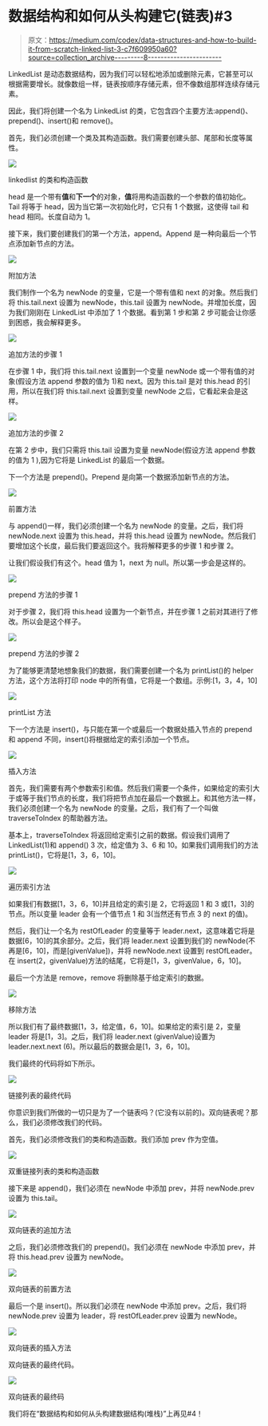 # 数据结构和如何从头构建它(链表)#3

> 原文：<https://medium.com/codex/data-structures-and-how-to-build-it-from-scratch-linked-list-3-c7f609950a60?source=collection_archive---------8----------------------->

LinkedList 是动态数据结构，因为我们可以轻松地添加或删除元素，它甚至可以根据需要增长。就像数组一样，链表按顺序存储元素，但不像数组那样连续存储元素。

因此，我们将创建一个名为 LinkedList 的类，它包含四个主要方法:append()、prepend()、insert()和 remove()。

首先，我们必须创建一个类及其构造函数。我们需要创建头部、尾部和长度等属性。

![](img/3cbeaee4a36c766c4e573270e82cf0c9.png)

linkedlist 的类和构造函数

head 是一个带有**值**和**下一个**的对象，**值**将用构造函数的一个参数的值初始化。Tail 将等于 head，因为当它第一次初始化时，它只有 1 个数据，这使得 tail 和 head 相同。长度自动为 1。

接下来，我们要创建我们的第一个方法，append。Append 是一种向最后一个节点添加新节点的方法。

![](img/5e3b721b319081f406ac6fe1df81798f.png)

附加方法

我们制作一个名为 newNode 的变量，它是一个带有值和 next 的对象。然后我们将 this.tail.next 设置为 newNode，this.tail 设置为 newNode。并增加长度，因为我们刚刚在 LinkedList 中添加了 1 个数据。看到第 1 步和第 2 步可能会让你感到困惑，我会解释更多。

![](img/8040d3bb1c712947f455feddf3968ce7.png)

追加方法的步骤 1

在步骤 1 中，我们将 this.tail.next 设置到一个变量 newNode 或一个带有值的对象(假设方法 append 参数的值为 1)和 next。因为 this.tail 是对 this.head 的引用，所以在我们将 this.tail.next 设置到变量 newNode 之后，它看起来会是这样。

![](img/8783a55345879e00c9e48b5e05cacafe.png)

追加方法的步骤 2

在第 2 步中，我们只需将 this.tail 设置为变量 newNode(假设方法 append 参数的值为 1 ),因为它将是 LinkedList 的最后一个数据。

下一个方法是 prepend()。Prepend 是向第一个数据添加新节点的方法。

![](img/4b428185c75e0df4678e93dbc639afa7.png)

前置方法

与 append()一样，我们必须创建一个名为 newNode 的变量。之后，我们将 newNode.next 设置为 this.head，并将 this.head 设置为 newNode。然后我们要增加这个长度，最后我们要返回这个。我将解释更多的步骤 1 和步骤 2。

让我们假设我们有这个。head 值为 1，next 为 null。所以第一步会是这样的。

![](img/e272cf863c6319cfdb439b8b529bfa60.png)

prepend 方法的步骤 1

对于步骤 2，我们将 this.head 设置为一个新节点，并在步骤 1 之前对其进行了修改。所以会是这个样子。

![](img/dde6943eef6731f0a1ea3d94c0606370.png)

prepend 方法的步骤 2

为了能够更清楚地想象我们的数据，我们需要创建一个名为 printList()的 helper 方法，这个方法将打印 node 中的所有值，它将是一个数组。示例:[1，3，4，10]

![](img/e95d2c3c47c6f604664fa48517e46ff5.png)

printList 方法

下一个方法是 insert()，与只能在第一个或最后一个数据处插入节点的 prepend 和 append 不同，insert()将根据给定的索引添加一个节点。

![](img/ad3ef3d5c38dd5db77094453914998c1.png)

插入方法

首先，我们需要有两个参数索引和值。然后我们需要一个条件，如果给定的索引大于或等于我们节点的长度，我们将把节点加在最后一个数据上。和其他方法一样，我们必须创建一个名为 newNode 的变量。之后，我们有了一个叫做 traverseToIndex 的帮助器方法。

基本上，traverseToIndex 将返回给定索引之前的数据。假设我们调用了 LinkedList(1)和 append() 3 次，给定值为 3、6 和 10。如果我们调用我们的方法 printList()，它将是[1，3，6，10]。

![](img/11f9be1706ed906fa5f73b85f4f381fb.png)

遍历索引方法

如果我们有数据[1，3，6，10]并且给定的索引是 2，它将返回 1 和 3 或[1，3]的节点。所以变量 leader 会有一个值节点 1 和 3(当然还有节点 3 的 next 的值)。

然后，我们让一个名为 restOfLeader 的变量等于 leader.next，这意味着它将是数据[6，10]的其余部分。之后，我们将 leader.next 设置到我们的 newNode(不再是[6，10]，而是[givenValue])，并将 newNode.next 设置到 restOfLeader。在 insert(2，givenValue)方法的结尾，它将是[1，3，givenValue，6，10]。

最后一个方法是 remove，remove 将删除基于给定索引的数据。

![](img/9e45c20797bd136ae7206b06eacc35d5.png)

移除方法

所以我们有了最终数据[1，3，给定值，6，10]。如果给定的索引是 2，变量 leader 将是[1，3]。之后，我们将 leader.next (givenValue)设置为 leader.next.next (6)。所以最后的数据会是[1，3，6，10]。

我们最终的代码将如下所示。

![](img/3ed243bb8fc1ec23201e46a8773944a3.png)

链接列表的最终代码

你意识到我们所做的一切只是为了一个链表吗？(它没有以前的)。双向链表呢？那么，我们必须修改我们的代码。

首先，我们必须修改我们的类和构造函数。我们添加 prev 作为空值。

![](img/11069e086ebdde2c05c4cb8ece7d16b5.png)

双重链接列表的类和构造函数

接下来是 append()，我们必须在 newNode 中添加 prev，并将 newNode.prev 设置为 this.tail。

![](img/766f3f505127b41881ff7fb830dc29be.png)

双向链表的追加方法

之后，我们必须修改我们的 prepend()。我们必须在 newNode 中添加 prev，并将 this.head.prev 设置为 newNode。

![](img/436e5f36cc5d4b2bd3067b8e324dd22f.png)

双向链表的前置方法

最后一个是 insert()。所以我们必须在 newNode 中添加 prev。之后，我们将 newNode.prev 设置为 leader，将 restOfLeader.prev 设置为 newNode。

![](img/032f9d65b1f180484b19d77c54ed782a.png)

双向链表的插入方法

双向链表的最终代码。

![](img/d7fe1dcbf0443b47478ddc2ec7b124a7.png)

双向链表的最终码

我们将在“数据结构和如何从头构建数据结构(堆栈)”上再见#4！